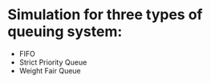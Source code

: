 # Simulation for three types of queuing system:

- FIFO
- Strict Priority Queue
- Weight Fair Queue
